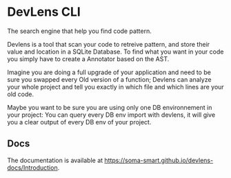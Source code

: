 # DevLens CLI


The search engine that help you find code pattern.

Devlens is a tool that scan your code to retreive pattern, and store their value and location in a SQLite Database. 
To find what you want in your code you simply have to create a Annotator based on the AST.

Imagine you are doing a full upgrade of your application and need to be sure you swapped every Old version of a function;
Devlens can analyze your whole project and tell you exactly in which file and which lines are your old code.

Maybe you want to be sure you are using only one DB environnement in your project: You can query every DB env import with devlens, it will give you a clear output of every DB env of your project.

## Docs 


The documentation is available at https://soma-smart.github.io/devlens-docs/Introduction.


